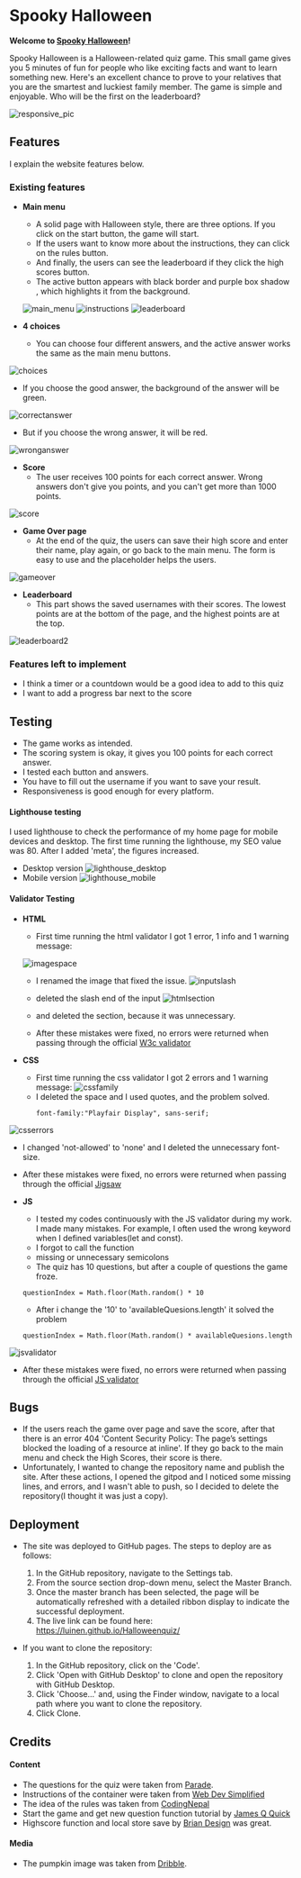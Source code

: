# Spooky Halloween
  

**Welcome to [Spooky Halloween](https://luinen.github.io/Halloweenquiz/)!**
  

Spooky Halloween is a Halloween-related quiz game. This small game gives you 5 minutes of fun for people who like exciting facts and want to learn something new. Here's an excellent chance to prove to your relatives that you are the smartest and luckiest family member.  The game is simple and enjoyable. Who will be the first on the leaderboard?

![responsive_pic](assets/images/amiresponsive.png)

## Features

I explain the website features below.

### **Existing features**
  

- **Main menu**
  - A solid page with Halloween style, there are three options. If you click on the start button, the game will start. 
  - If the users want to know more about the instructions, they can click on the rules button. 
  - And finally, the users can see the leaderboard if they click the high scores button.
  - The active button appears with black border and purple box shadow , which highlights it from the background.

  ![main_menu](assets/images/main_menu.png)
  ![instructions](assets/images/instructions.png)
  ![leaderboard](assets/images/emptyleaderboard.png)

- **4 choices**
  - You can choose four different answers, and the active answer works the same as the main menu buttons.

![choices](assets/images/choices.png)

  - If you choose the good answer, the background of the answer will be green.
  
![correctanswer](assets/images/correctanswer.png)

  - But if you choose the wrong answer, it will be red.

![wronganswer](assets/images/wronganswer.png)

- **Score**
  - The user receives 100 points for each correct answer. Wrong answers don't give you points, and you can't get more than 1000 points.

![score](assets/images/score.png)

- **Game Over page**
  - At the end of the quiz, the users can save their high score and enter their name, play again, or go back to the main menu. The form is easy to use and the placeholder helps the users.  

![gameover](assets/images/gameover.png)

- **Leaderboard**
  - This part shows the saved usernames with their scores. The lowest points are at the bottom of the page, and the highest points are at the top.

![leaderboard2](assets/images/leaderboard.png)

### **Features left to implement**
- I think a timer or a countdown would be a good idea to add to this quiz
- I want to add a progress bar next to the score

## Testing

  - The game works as intended. 
  - The scoring system is okay, it gives you 100 points for each correct answer. 
  - I tested each button and answers.
  - You have to fill out the username if you want to save your result. 
  - Responsiveness is good enough for every platform. 

#### **Lighthouse testing**

I used lighthouse to check the performance of my home page for mobile devices and desktop. The first time running the lighthouse, my SEO value was 80. After I added 'meta', the figures increased.
- Desktop version
![lighthouse_desktop](assets/images/lighthousedesktop.png)
- Mobile version
 ![lighthouse_mobile](assets/images/lighthousemobile.png)

#### **Validator Testing**

- **HTML**
  - First time running the html validator I got 1 error, 1 info and 1 warning message: 

  ![imagespace](assets/images/htmlimagespace.png)
  - I renamed the image that fixed the issue.
  ![inputslash](assets/images/htmlinputslash.png)
  - deleted the slash end of the input
  ![htmlsection](assets/images/htmlsection.png)
  - and deleted the section, because it was unnecessary.

  - After these mistakes were fixed, no errors were returned when passing through the official [W3c validator](https://validator.w3.org/)
- **CSS**

  - First time running the css validator I got 2 errors and 1 warning message: 
![cssfamily](assets/images/cssfamilynames.png)
  - I deleted the space and I used quotes, and the problem solved.
    ```
    font-family:"Playfair Display", sans-serif;
    ```
    
![csserrors](assets/images/csserrors.png)
  - I changed 'not-allowed' to 'none' and I deleted the unnecessary font-size.

  - After these mistakes were fixed, no errors were returned when passing through the official [Jigsaw](https://jigsaw.w3.org/)


- **JS**
  - I tested my codes continuously with the JS validator during my work. I made many mistakes. For example, I often used the wrong keyword when I defined variables(let and const).
  - I forgot to call the function
  - missing or unnecessary semicolons
  - The quiz has 10 questions, but after a couple of questions the game froze. 
  ```
  questionIndex = Math.floor(Math.random() * 10
  ```
  - After i change the '10' to 'availableQuesions.length' it solved the problem

  ```
  questionIndex = Math.floor(Math.random() * availableQuesions.length
  ```


![jsvalidator](assets/images/jsvalidator.png)
  - After these mistakes were fixed, no errors were returned when passing through the official [JS validator](https://jshint.com/)

## Bugs

- If the users reach the game over page and save the score, after that there is an error 404 'Content Security Policy: The page’s settings blocked the loading of a resource at inline'. If they go back to the main menu and check the High Scores, their score is there.
- Unfortunately, I wanted to change the repository name and publish the site. After these actions, I opened the gitpod and I noticed some missing lines, and errors, and I wasn't able to push, so I decided to delete the repository(I thought it was just a copy).

## Deployment  

- The site was deployed to GitHub pages. The steps to deploy are as follows: 
  1. In the GitHub repository, navigate to the Settings tab.
  2. From the source section drop-down menu, select the Master Branch.
  3. Once the master branch has been selected, the page will be automatically refreshed with a detailed ribbon display to indicate the successful deployment.
  4. The live link can be found here: https://luinen.github.io/Halloweenquiz/

- If you want to clone the repository:
  1. In the GitHub repository, click on the 'Code'.
  2. Click 'Open with GitHub Desktop' to clone and open the repository with GitHub Desktop.
  3. Click 'Choose...' and, using the Finder window, navigate to a local path where you want to clone the repository. 
  4. Click Clone.  


## Credits

#### Content

- The questions for the quiz were taken from [Parade](https://parade.com/1066846/jessicasager/halloween-trivia/).
- Instructions of the container were taken from  [Web Dev Simplified](https://www.youtube.com/c/WebDevSimplified)
- The idea of the rules was taken from [CodingNepal](https://www.youtube.com/c/CodingNepal)
- Start the game and get new question function tutorial by [James Q Quick](https://www.youtube.com/c/JamesQQuick)
- Highscore function and local store save by [Brian Design](https://www.youtube.com/channel/UCsKsymTY_4BYR-wytLjex7A) was great.

#### Media 

- The pumpkin image was taken from [Dribble](https://dribbble.com/). 